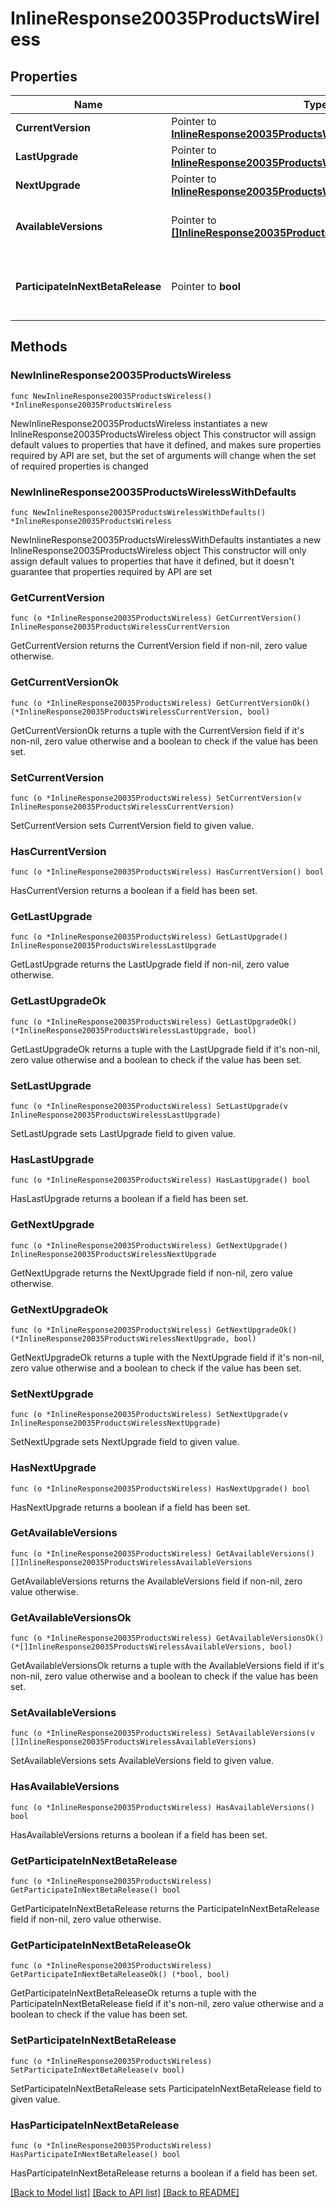 # InlineResponse20035ProductsWireless

## Properties

Name | Type | Description | Notes
------------ | ------------- | ------------- | -------------
**CurrentVersion** | Pointer to [**InlineResponse20035ProductsWirelessCurrentVersion**](InlineResponse20035ProductsWirelessCurrentVersion.md) |  | [optional] 
**LastUpgrade** | Pointer to [**InlineResponse20035ProductsWirelessLastUpgrade**](InlineResponse20035ProductsWirelessLastUpgrade.md) |  | [optional] 
**NextUpgrade** | Pointer to [**InlineResponse20035ProductsWirelessNextUpgrade**](InlineResponse20035ProductsWirelessNextUpgrade.md) |  | [optional] 
**AvailableVersions** | Pointer to [**[]InlineResponse20035ProductsWirelessAvailableVersions**](InlineResponse20035ProductsWirelessAvailableVersions.md) | Firmware versions available for upgrade | [optional] 
**ParticipateInNextBetaRelease** | Pointer to **bool** | Whether or not the network wants beta firmware | [optional] 

## Methods

### NewInlineResponse20035ProductsWireless

`func NewInlineResponse20035ProductsWireless() *InlineResponse20035ProductsWireless`

NewInlineResponse20035ProductsWireless instantiates a new InlineResponse20035ProductsWireless object
This constructor will assign default values to properties that have it defined,
and makes sure properties required by API are set, but the set of arguments
will change when the set of required properties is changed

### NewInlineResponse20035ProductsWirelessWithDefaults

`func NewInlineResponse20035ProductsWirelessWithDefaults() *InlineResponse20035ProductsWireless`

NewInlineResponse20035ProductsWirelessWithDefaults instantiates a new InlineResponse20035ProductsWireless object
This constructor will only assign default values to properties that have it defined,
but it doesn't guarantee that properties required by API are set

### GetCurrentVersion

`func (o *InlineResponse20035ProductsWireless) GetCurrentVersion() InlineResponse20035ProductsWirelessCurrentVersion`

GetCurrentVersion returns the CurrentVersion field if non-nil, zero value otherwise.

### GetCurrentVersionOk

`func (o *InlineResponse20035ProductsWireless) GetCurrentVersionOk() (*InlineResponse20035ProductsWirelessCurrentVersion, bool)`

GetCurrentVersionOk returns a tuple with the CurrentVersion field if it's non-nil, zero value otherwise
and a boolean to check if the value has been set.

### SetCurrentVersion

`func (o *InlineResponse20035ProductsWireless) SetCurrentVersion(v InlineResponse20035ProductsWirelessCurrentVersion)`

SetCurrentVersion sets CurrentVersion field to given value.

### HasCurrentVersion

`func (o *InlineResponse20035ProductsWireless) HasCurrentVersion() bool`

HasCurrentVersion returns a boolean if a field has been set.

### GetLastUpgrade

`func (o *InlineResponse20035ProductsWireless) GetLastUpgrade() InlineResponse20035ProductsWirelessLastUpgrade`

GetLastUpgrade returns the LastUpgrade field if non-nil, zero value otherwise.

### GetLastUpgradeOk

`func (o *InlineResponse20035ProductsWireless) GetLastUpgradeOk() (*InlineResponse20035ProductsWirelessLastUpgrade, bool)`

GetLastUpgradeOk returns a tuple with the LastUpgrade field if it's non-nil, zero value otherwise
and a boolean to check if the value has been set.

### SetLastUpgrade

`func (o *InlineResponse20035ProductsWireless) SetLastUpgrade(v InlineResponse20035ProductsWirelessLastUpgrade)`

SetLastUpgrade sets LastUpgrade field to given value.

### HasLastUpgrade

`func (o *InlineResponse20035ProductsWireless) HasLastUpgrade() bool`

HasLastUpgrade returns a boolean if a field has been set.

### GetNextUpgrade

`func (o *InlineResponse20035ProductsWireless) GetNextUpgrade() InlineResponse20035ProductsWirelessNextUpgrade`

GetNextUpgrade returns the NextUpgrade field if non-nil, zero value otherwise.

### GetNextUpgradeOk

`func (o *InlineResponse20035ProductsWireless) GetNextUpgradeOk() (*InlineResponse20035ProductsWirelessNextUpgrade, bool)`

GetNextUpgradeOk returns a tuple with the NextUpgrade field if it's non-nil, zero value otherwise
and a boolean to check if the value has been set.

### SetNextUpgrade

`func (o *InlineResponse20035ProductsWireless) SetNextUpgrade(v InlineResponse20035ProductsWirelessNextUpgrade)`

SetNextUpgrade sets NextUpgrade field to given value.

### HasNextUpgrade

`func (o *InlineResponse20035ProductsWireless) HasNextUpgrade() bool`

HasNextUpgrade returns a boolean if a field has been set.

### GetAvailableVersions

`func (o *InlineResponse20035ProductsWireless) GetAvailableVersions() []InlineResponse20035ProductsWirelessAvailableVersions`

GetAvailableVersions returns the AvailableVersions field if non-nil, zero value otherwise.

### GetAvailableVersionsOk

`func (o *InlineResponse20035ProductsWireless) GetAvailableVersionsOk() (*[]InlineResponse20035ProductsWirelessAvailableVersions, bool)`

GetAvailableVersionsOk returns a tuple with the AvailableVersions field if it's non-nil, zero value otherwise
and a boolean to check if the value has been set.

### SetAvailableVersions

`func (o *InlineResponse20035ProductsWireless) SetAvailableVersions(v []InlineResponse20035ProductsWirelessAvailableVersions)`

SetAvailableVersions sets AvailableVersions field to given value.

### HasAvailableVersions

`func (o *InlineResponse20035ProductsWireless) HasAvailableVersions() bool`

HasAvailableVersions returns a boolean if a field has been set.

### GetParticipateInNextBetaRelease

`func (o *InlineResponse20035ProductsWireless) GetParticipateInNextBetaRelease() bool`

GetParticipateInNextBetaRelease returns the ParticipateInNextBetaRelease field if non-nil, zero value otherwise.

### GetParticipateInNextBetaReleaseOk

`func (o *InlineResponse20035ProductsWireless) GetParticipateInNextBetaReleaseOk() (*bool, bool)`

GetParticipateInNextBetaReleaseOk returns a tuple with the ParticipateInNextBetaRelease field if it's non-nil, zero value otherwise
and a boolean to check if the value has been set.

### SetParticipateInNextBetaRelease

`func (o *InlineResponse20035ProductsWireless) SetParticipateInNextBetaRelease(v bool)`

SetParticipateInNextBetaRelease sets ParticipateInNextBetaRelease field to given value.

### HasParticipateInNextBetaRelease

`func (o *InlineResponse20035ProductsWireless) HasParticipateInNextBetaRelease() bool`

HasParticipateInNextBetaRelease returns a boolean if a field has been set.


[[Back to Model list]](../README.md#documentation-for-models) [[Back to API list]](../README.md#documentation-for-api-endpoints) [[Back to README]](../README.md)


